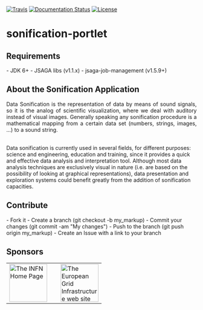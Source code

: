 [![Travis](http://img.shields.io/travis/csgf/sonification-portlet/master.png)](https://travis-ci.org/csgf/sonification-portlet)
[![Documentation Status](https://readthedocs.org/projects/csgf/badge/?version=latest)](http://csgf.readthedocs.org)
[![License](https://img.shields.io/github/license/csgf/sonification-portlet.svg?style?flat)](http://www.apache.org/licenses/LICENSE-2.0.txt)

# sonification-portlet

<h2>Requirements</h2>
- JDK 6+
- JSAGA libs (v1.1.x)
- jsaga-job-management (v1.5.9+)

<h2>About the Sonification Application</h2>
<p align="justify">
 Data Sonification is the representation of data by means of sound signals, so it is the analog of scientific visualization, where we deal with auditory instead of visual images. Generally speaking any sonification procedure is a mathematical mapping from a certain data set (numbers, strings, images, ...) to a sound string.</br></br>

Data sonification is currently used in several fields, for different purposes: science and engineering, education and training, since it provides a quick and effective data analysis and interpretation tool. Although most data analysis techniques are exclusively visual in nature (i.e. are based on the possibility of looking at graphical representations), data presentation and exploration systems could benefit greatly from the addition of sonification capacities.
</p>

<h2>Contribute</h2>
- Fork it
- Create a branch (git checkout -b my_markup)
- Commit your changes (git commit -am "My changes")
- Push to the branch (git push origin my_markup)
- Create an Issue with a link to your branch
 
<h2>Sponsors</h2>
<p align="justify">
<table border=0>
<tr>
<td><a href="http://www.infn.it/"><img width="100" src="http://www.infn.it/logo/weblogo1b.gif" border="0" title="The INFN Home Page"></a></td>
<td>&nbsp;</td>
<td><a href="http://www.egi.eu/"><img width="100" src="http://www.egi.eu/export/system/modules/eu.egi.www/resources/d3/images/egiLOGO.gif" border="0" title="The European Grid Infrastructure web site"></a></td>
</tr>
</table>
</p>
